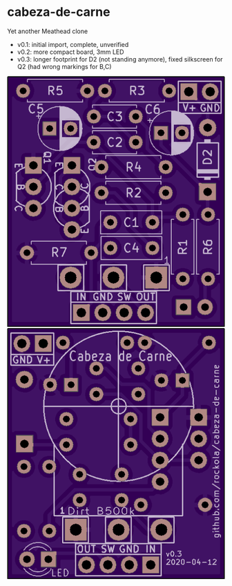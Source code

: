 # cabeza-de-carne
Yet another Meathead clone

* v0.1: initial import, complete, unverified
* v0.2: more compact board, 3mm LED
* v0.3: longer footprint for D2 (not standing anymore), fixed silkscreen for Q2 (had wrong markings for B,C)

![Front](https://raw.githubusercontent.com/rockola/cabeza-de-carne/master/images/cabeza-de-carne-oshpark-front.png)
![Back](https://raw.githubusercontent.com/rockola/cabeza-de-carne/master/images/cabeza-de-carne-oshpark-back.png)
